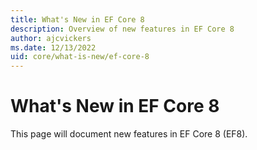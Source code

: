 ```yaml
---
title: What's New in EF Core 8
description: Overview of new features in EF Core 8
author: ajcvickers
ms.date: 12/13/2022
uid: core/what-is-new/ef-core-8
---
```


# What's New in EF Core 8

This page will document new features in EF Core 8 (EF8).
